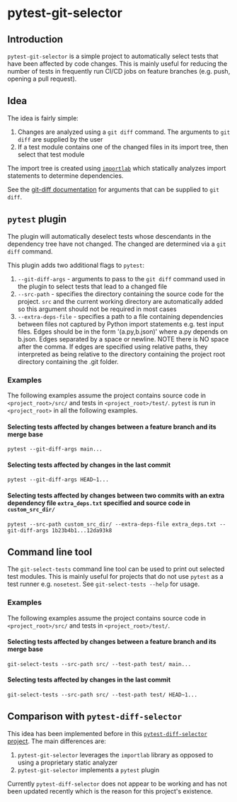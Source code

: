 # pytest-git-selector

## Introduction

`pytest-git-selector` is a simple project to automatically select tests that have been affected by code changes. This is mainly useful for reducing the number of tests in frequently run CI/CD jobs on feature branches (e.g. push, opening a pull request).

## Idea

The idea is fairly simple:

1. Changes are analyzed using a `git diff` command. The arguments to `git diff` are supplied by the user
2. If a test module contains one of the changed files in its import tree, then select that test module

The import tree is created using [`importlab`](https://github.com/google/importlab) which statically analyzes import statements to determine dependencies.

See the [git-diff documentation](https://git-scm.com/docs/git-diff) for arguments that can be supplied to `git diff`.

## `pytest` plugin

The plugin will automatically deselect tests whose descendants in the dependency tree have not changed. The changed are determined via a `git diff` command. 

This plugin adds two additional flags to `pytest`: 

1. `--git-diff-args` - arguments to pass to the `git diff` command used in the plugin to select tests that lead to a changed file
2. `--src-path` - specifies the directory containing the source code for the project. `src` and the current working directory are automatically added so this argument should not be required in most cases
3. `--extra-deps-file` - specifies a path to a file containing dependencies between files not captured by Python import statements e.g. test input files. Edges should be in the form '(a.py,b.json)' where a.py depends on b.json. Edges separated by a space or newline. NOTE there is NO space after the comma. If edges are specified using relative paths, they interpreted as being relative to the directory containing the project root directory containing the .git folder.

### Examples

The following examples assume the project contains source code in `<project_root>/src/` and tests in `<project_root>/test/`. `pytest` is run in `<project_root>` in all the following examples.

#### Selecting tests affected by changes between a feature branch and its merge base
```
pytest --git-diff-args main...
```

#### Selecting tests affected by changes in the last commit
```
pytest --git-diff-args HEAD~1...
```

#### Selecting tests affected by changes between two commits with an extra dependency file `extra_deps.txt` specified and source code in `custom_src_dir/`
```
pytest --src-path custom_src_dir/ --extra-deps-file extra_deps.txt --git-diff-args 1b23b4b1...12da93k8
```
## Command line tool

The `git-select-tests` command line tool can be used to print out selected test modules. This is mainly useful for projects that do not use `pytest` as a test runner e.g. `nosetest`. See `git-select-tests --help` for usage.

### Examples

The following examples assume the project contains source code in `<project_root>/src/` and tests in `<project_root>/test/`.

#### Selecting tests affected by changes between a feature branch and its merge base

```
git-select-tests --src-path src/ --test-path test/ main...
```

#### Selecting tests affected by changes in the last commit
```
git-select-tests --src-path src/ --test-path test/ HEAD~1...
```

## Comparison with `pytest-diff-selector`

This idea has been implemented before in this [`pytest-diff-selector` project](https://github.com/fruch/pytest-diff-selector). The main differences are:
1. `pytest-git-selector` leverages the `importlab` library as opposed to using a proprietary static analyzer
2. `pytest-git-selector` implements a `pytest` plugin

Currently `pytest-diff-selector` does not appear to be working and has not been updated recently which is the reason for this project's existence. 
